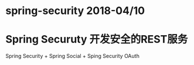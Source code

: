 # spring-security  2018-04/10
# Spring Securuty 开发安全的REST服务
Spring Security + Spring Social + Sping Security OAuth
